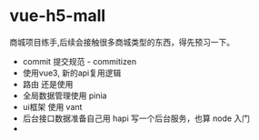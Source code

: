 # vue-h5-mall
商城项目练手,后续会接触很多商城类型的东西，得先预习一下。
 - commit 提交规范 - commitizen
 - 使用vue3, 新的api复用逻辑
 - 路由 还是使用 
 - 全局数据管理使用 pinia
 - ui框架 使用 vant
 - 后台接口数据准备自己用 hapi 写一个后台服务，也算 node 入门
 - 